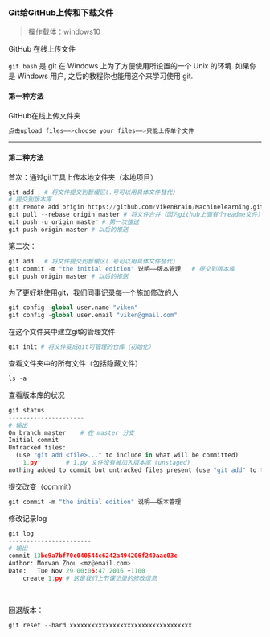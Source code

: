 ### Git给GitHub上传和下载文件

> 操作载体：windows10

GitHub 在线上传文件

`git bash` 是 git 在 Windows 上为了方便使用所设置的一个 Unix 的环境. 如果你是 Windows 用户, 之后的教程你也能用这个来学习使用 git.

#### 第一种方法

GitHub在线上传文件夹

```python
点击upload files——>choose your files——>只能上传单个文件
```

---

#### 第二种方法

首次：通过git工具上传本地文件夹（本地项目）

```python
git add . # 将文件提交到暂缓区(.号可以用具体文件替代)
# 提交到版本库
git remote add origin https://github.com/VikenBrain/Machinelearning.git # GitHub地址
git pull --rebase origin master # 将文件合并（因为github上面有个readme文件）
git push -u origin master # 第一次推送
git push origin master # 以后的推送
```

第二次：

```python
git add . # 将文件提交到暂缓区(.号可以用具体文件替代)
git commit -m "the initial edition" 说明——版本管理   # 提交到版本库
git push origin master # 以后的推送
```



  为了更好地使用git，我们同事记录每一个施加修改的人

```python
git config -global user.name "viken"
git config -global user.email "viken@gmail.com"
```

在这个文件夹中建立git的管理文件

```python
git init # 将文件变成git可管理的仓库（初始化）
```

查看文件夹中的所有文件（包括隐藏文件）

```python
ls -a
```

查看版本库的状况

```python
git status
---------------------
# 输出
On branch master    # 在 master 分支
Initial commit
Untracked files:    
  (use "git add <file>..." to include in what will be committed)
	1.py        # 1.py 文件没有被加入版本库 (unstaged)
nothing added to commit but untracked files present (use "git add" to track)
```

提交改变（commit）

```python
git commit -m "the initial edition" 说明——版本管理
```

修改记录log

```python
git log
-----------------------
# 输出
commit 13be9a7bf70c040544c6242a494206f240aac03c
Author: Morvan Zhou <mz@email.com>
Date:   Tue Nov 29 00:06:47 2016 +1100
    create 1.py # 这是我们上节课记录的修改信息
    
    
```

回退版本：

```python
git reset --hard xxxxxxxxxxxxxxxxxxxxxxxxxxxxxxxxxx
```



